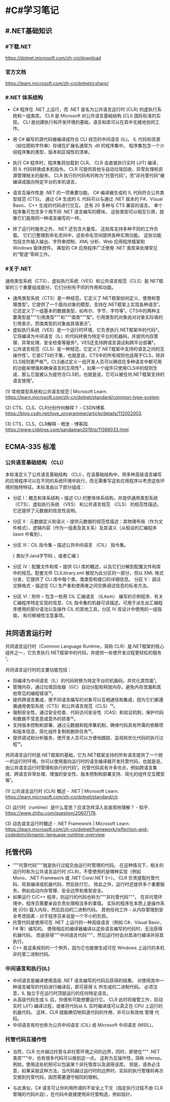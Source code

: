 # #C#学习笔记

## #.NET基础知识

### #下载.NET

https://dotnet.microsoft.com/zh-cn/download

### 官方文档

https://learn.microsoft.com/zh-cn/dotnet/csharp/

### #.NET 体系结构

- C# 程序在 .NET 上运行，而 .NET 是名为公共语言运行时 (CLR) 的虚执行系统和一组类库。 CLR 是 Microsoft 对公共语言基础结构 (CLI) 国际标准的实现。 CLI 是创建执行和开发环境的基础，语言和库可以在其中无缝地协同工作。

- 用 C# 编写的源代码被编译成符合 CLI 规范的中间语言 (IL)。 IL 代码和资源（如位图和字符串）存储在扩展名通常为 .dll 的程序集中。 程序集包含一个介绍程序集的类型、版本和区域性的清单。

- 执行 C# 程序时，程序集将加载到 CLR。 CLR 会直接执行实时 (JIT) 编译，将 IL 代码转换成本机指令。 CLR 可提供其他与自动垃圾回收、异常处理和资源管理相关的服务。 CLR 执行的代码有时称为“托管代码”。而“非托管代码”被编译成面向特定平台的本机语言。

- 语言互操作性是 .NET 的一项重要功能。 C# 编译器生成的 IL 代码符合公共类型规范 (CTS)。 通过 C# 生成的 IL 代码可以与通过 .NET 版本的 F#、Visual Basic、C++ 生成的代码进行交互。 还有 20 多种与 CTS 兼容的语言。 单个程序集可包含多个用不同 .NET 语言编写的模块。 这些类型可以相互引用，就像它们是用同一种语言编写的一样。

- 除了运行时服务之外，.NET 还包含大量库。 这些库支持多种不同的工作负载。 它们已整理到命名空间中，这些命名空间提供各种实用功能。 这些功能包括文件输入输出、字符串控制、XML 分析、Web 应用程序框架和 Windows 窗体控件。 典型的 C# 应用程序广泛使用 .NET 类库来处理常见的“管道”零碎工作。

### #关于.NET

通用类型系统（CTS）、虚拟执行系统（VES）和公共语言规范（CLS）是.NET框架的三个重要组成部分，它们分别有不同的作用和功能。

- 通用类型系统（CTS）是一种规范，它定义了.NET框架如何定义、使用和管理类型¹。它提供了一个面向对象的模型，支持在.NET框架上实现各种语言¹。它还定义了一组基本的数据类型，如布尔、字节、字符等¹。CTS中的两种主要类型是"""引用类型"""和"""值类"""型¹。引用类型的对象由对对象实际值的引用表示，而值类型的对象由其值表示¹。
- 虚拟执行系统（VES）是一个运行时环境，它负责执行.NET框架中的代码²。它将编译为中间语言（IL）的代码转换为特定平台的机器码，并提供内存管理、异常处理、安全检查等服务²。VES还支持跨语言调试和跨平台部署²。
- 公共语言规范（CLS）是一种规范，它定义了.NET框架中支持的语言之间的互操作性¹。它是CTS的子集，也就是说，CTS中的所有规则也适用于CLS，除非CLS规则更严格¹³。CLS通过定义一组开发人员可以确信在多种语言中都可用的功能来增强和确保语言的互用性³ 。如果一个组件只使用CLS中的规则生成，那么它就被认为是符合CLS的，也就是说，它可以被任何.NET框架支持的语言使用¹。

(1) 常规类型系统和公共语言规范 | Microsoft Learn. https://learn.microsoft.com/zh-cn/dotnet/standard/common-type-system.

(2) CTS、CLS、CLR分别作何解释？ - CSDN博客. https://blog.csdn.net/love_programmer/article/details/112002003.

(3) CTS，CLS，CLR解释 - 橙发 - 博客园. https://www.cnblogs.com/sandaman2019/p/11388033.html.


## ECMA-335 标准
### 公共语言基础结构 （CLI）

本标准定义了公共语言基础结构 （CLI），在该基础结构中，用多种高级语言编写的应用程序可以在不同的系统环境中执行，而无需重写这些应用程序以考虑这些环境的独特特征。本标准由以下部分组成：

- 分区 I：概念和体系结构 – 描述 CLI 的整体体系结构，并提供通用类型系统 （CTS）、虚拟执行系统 （VES） 和公共语言规范 （CLS） 的规范性描述。它还提供了元数据的信息性说明。
- 分区 II：元数据定义和语义 – 提供元数据的规范性描述：其物理布局（作为文件格式）、逻辑内容（作为一组表及其关系）及其语义（从假设的汇编程序 ilasm 中看到）。
- 分区 III：CIL 指令集 – 描述公共中间语言 （CIL） 指令集。

    { 类似于Java字节码 ，或者汇编 }

- 分区 IV：配置文件和库 – 提供 CLI 库的概述，以及它们分解到配置文件和库中的规范。配套文件 CLILibrary.xml 被视为此分区的一部分，但以 XML 格式分发，它提供了 CLI 库中每个类、值类型和接口的详细信息。
分区 V：调试交换格式 – 描述在 CLI 生产者和使用者之间交换调试信息的标准方法。
- 分区 VI：附件 – 包含一些用 CIL 汇编语言 （ILAsm） 编写的示例程序、有关汇编程序特定实现的信息、CIL 指令集的机器可读描述，可用于派生此汇编程序使用的部分语法以及操作 CIL 的其他工具，分区 IV 库设计中使用的一组指南， 和可移植性注意事项。


## 共同语言运行时

共同语言运行时（Common Language Runtime，简称 CLR）是.NET框架的核心组件之一，它负责执行.NET框架中的代码，并提供一些使开发过程更轻松的服务¹。

共同语言运行时的主要功能包括：

- 将编译为中间语言（IL）的代码转换为特定平台的机器码，并优化其性能¹。
- 管理内存，通过垃圾回收器（GC）自动分配和释放内存，避免内存泄漏和其他常见的编程错误¹²。
- 提供跨语言集成，使不同语言编写的对象可以互相通信和集成，因为它们都遵循通用类型系统（CTS）和公共语言规范（CLS）¹²。
- 强制安全性，通过安全检查、代码访问安全性（CAS）和验证机制，保护代码和数据不受恶意或意外的损害¹²。
- 支持版本控制和部署，通过元数据和程序集机制，确保代码具有所需的依赖项和版本信息，简化组件复制和删除任务¹²。
- 提供调试和分析服务，使开发人员可以方便地跟踪、监视和优化代码的执行过程¹²。

共同语言运行时是.NET框架的基础，它为.NET框架支持的所有语言提供了一个统一的运行时环境。你可以使用面向运行时的语言编译器开发托管代码，也就是说，由公共语言运行时管理和执行的代码¹。托管代码具有许多优点，例如跨语言集成、跨语言异常处理、增强的安全性、版本控制和部署支持、简化的组件交互模型等¹。

(1) 公共语言运行时 (CLR) 概述 - .NET | Microsoft Learn. https://learn.microsoft.com/zh-cn/dotnet/standard/clr.

(2) 运行时（runtime）是什么意思？应该怎样深入且直观地理解？ - 知乎. https://www.zhihu.com/question/20607178.

(3) 动态语言运行时概述 - .NET Framework | Microsoft Learn. https://learn.microsoft.com/zh-cn/dotnet/framework/reflection-and-codedom/dynamic-language-runtime-overview.


## 托管代码

- """托管代码"""就是执行过程交由运行时管理的代码。 在这种情况下，相关的运行时称为公共语言运行时 (CLR)，不管使用的是哪种实现（例如 Mono、.NET Framework 或 .NET Core/.NET 5+）。 CLR 负责提取托管代码、将其编译成机器代码，然后执行它。 除此之外，运行时还提供多个重要服务，例如自动内存管理、安全边界和类型安全。
- 如果运行 C/C++ 程序，则运行的代码也称为"""非托管代码"""。 在非托管环境中，程序员需要亲自负责处理相当多的事情。 实际的程序在本质上是操作系统 (OS) 载入内存，然后启动的二进制代码。 其他任何工作 - 从内存管理到安全考虑因素 - 对于程序员来说是一个不小的负担。
- 托管代码是使用可在 .NET 上运行的一种高级语言（例如 C#、Visual Basic、F# 等）编写的。 使用相应的编译器编译以这些语言编写的代码时，无法获得机器代码， 而是获得"""中间语言代码"""，然后运行时会对其进行编译并将其执行。
- C++ 是这条规则的一个例外，因为它也能够生成可在 Windows 上运行的本机非托管二进制代码。

### 中间语言和执行(IL)

- 中间语言是编译使用高级 .NET 语言编写的代码后获得的结果。 对使用其中一种语言编写的代码进行编译后，即可获得 IL 所生成的二进制代码。 必须注意，IL 独立于在运行时顶层运行的任何特定语言。
- 从高级代码生成 IL 后，你很有可能想要运行它。 CLR 此时将接管工作，启动实时 (JIT) 编译过程，或者将代码从 IL 实时编译成可以真正在 CPU 上运行的机器代码。 这样，CLR 就能确切地知道代码的作用，并可以有效地 管理 代码。
- 中间语言有时也称为公共中间语言 (CIL) 或 Microsoft 中间语言 (MSIL)。

### 托管代码互操作性

- 当然，CLR 允许越过托管与非托管环境之间的边界，同时，即使在""" .NET 类库"""中，也有很多代码可以做到这一点。 这称为互操作性，简称 interop。 例如，使用这些机制可以包装某个非托管库以及调用该库。 但是，请务必注意，如果采取这种方法，当代码越过运行时的边界时，实际的执行管理将再次交接到托管代码，因而需要遵守相同的限制。

- 与此类似，C# 语言可让你利用所谓的不安全上下文（指定执行过程不由 CLR 管理的代码片段），在代码中直接使用非托管构造，例如指针。
